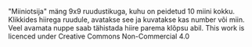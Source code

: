 "Miiniotsija" mäng 9x9 ruudustikuga, kuhu on peidetud 10 miini kokku. Klikkides hiirega ruudule, avatakse see ja kuvatakse kas number või miin. Veel avamata nuppe saab tähistada hiire parema klõpsu abil. 
This work is licenced under Creative Commons Non-Commercial 4.0
